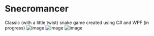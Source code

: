 # Snecromancer
Classic (with a little twist) snake game created using C# and WPF (in progress)
![image](https://user-images.githubusercontent.com/74852815/204788952-47c9ccc1-9d5c-48be-bb35-59bdecd5f326.png)
![image](https://user-images.githubusercontent.com/74852815/204789787-0a86d431-6cff-4e9a-b836-afdca59c3b91.png)
![image](https://user-images.githubusercontent.com/74852815/204789081-b834c770-5700-4e76-b83d-7d522a3e6fd3.png)
